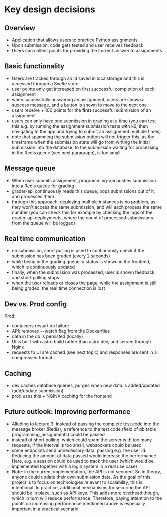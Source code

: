 # Key design decisions

## Overview

- Application that allows users to practice Python assignments
- Upon submission, code gets tested and user receives feedback
- Users can collect points for providing the correct answer to assignments

## Basic functionality

- Users are tracked through an id saved in localstorage and this is accessed
  through a Svelte store
- user points only get increased on first successful completion of each
  assignment
- when successfully answering an assignment, users are shown a success message,
  and a button is shown to move to the next one
- users receive + 100 points for the **first** successful submission of an
  assignment
- users can only have one submission in grading at a time (you can test this
  e.g. by running the assignment submission tests with k6, then navigating to
  the app and trying to submit an assignment multiple times)
- note that spamming the submission button will not trigger this, as the
  timeframe when the submission state will go from writing the initial
  submission into the database, to the submission waiting for processing in the
  Redis queue (see next paragraph), is too small

## Message queue

- When user submits assignment, programming-api pushes submission into a Redis
  queue for grading
- grader-api continuously reads this queue, pops submissions out of it, and
  processes them
- through this approach, deploying multiple instances is no problem, as they
  won't access the same submission, and will each process the same number (you
  can check this for example by checking the logs of the grader-api deployments,
  where the count of processed submissions from the queue will be logged)

## Real time communication

- on submission, short polling is used to continuously check if the submission
  has been graded (every 2 seconds)
- while being in the grading queue, a status is shown in the frontend, which is
  continuously updated
- finally, when the submission was processed, user is shown feedback, and short
  polling stops
- when the user reloads or closes the page, while the assignment is still being
  graded, the real time connection is lost

## Dev vs. Prod config

Prod:

- containers restart on failure
- API: removed --watch flag from the Dockerfiles
- data in the db is persisted (locally)
- UI is built with astro build rather than astro dev, and served through Nginx
- requests to UI are cached (see next topic) and responses are sent in a
  compressed format

## Caching

- dev caches database queries, purges when new data is added/updated (add/update
  submission)
- prod uses this + NGINX caching for the frontend

## Future outlook: Improving performance

- Alluding to lecture 3: Instead of passing the complete test code into the
  message broker (Redis), a reference to the test code (field of db table
  programming_assignments) could be passed
- instead of short polling, which could spam the server with too many requests,
  if the interval is too small, websockets could be used
- some endpoints send unnecessary data, passing e.g. the user id. Reducing the
  amount of data passed would increase the performance. Here, e.g. a session
  could be used to track the user (which would be implemented together with a
  login system in a real use case)
- Note: in the current implementation, the API is not secured. So in theory,
  anyone could update their own submission data. As the goal of this project is
  to focus on technologies relevant to scalability, this is intentional. In
  practice, additional mechanisms for securing the API should be in place, such
  as API keys. This adds more overhead though, which in turn will reduce
  performance. Therefore, paying attention to the points on increasing
  performance mentioned above is especially important in a practical scenario.
